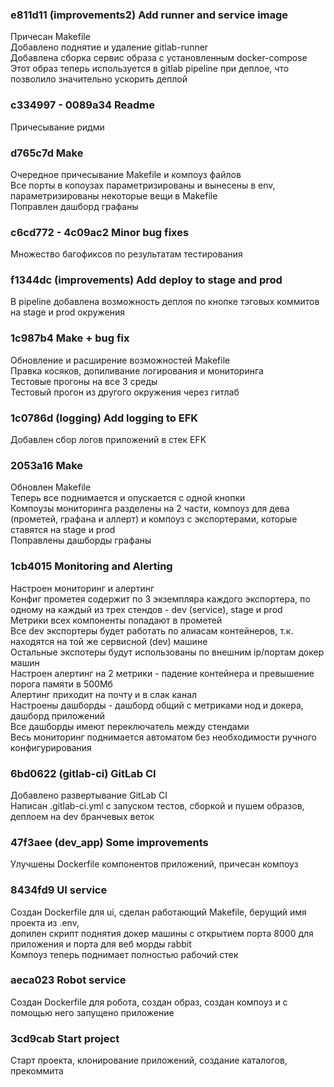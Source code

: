 ### e811d11 (improvements2) Add runner and service image
Причесан Makefile<br/>
Добавлено поднятие и удаление gitlab-runner<br/>
Добавлена сборка сервис образа с установленным docker-compose<br/>
Этот образ теперь используется в gitlab pipeline при деплое, что позволило значительно ускорить деплой

### c334997 - 0089a34 Readme
Причесывание ридми

### d765c7d Make
Очередное причесывание Makefile и компоуз файлов<br/>
Все порты в копоузах параметризированы и вынесены в env, параметризированы некоторые вещи в Makefile<br/>
Поправлен дашборд графаны

### c6cd772 - 4c09ac2 Minor bug fixes
Множество багофиксов по результатам тестирования

### f1344dc (improvements) Add deploy to stage and prod
В pipeline добавлена возможность деплоя по кнопке тэговых коммитов на stage и prod окружения

### 1c987b4 Make + bug fix
Обновление и расширение возможностей Makefile<br/>
Правка косяков, допиливание логирования и мониторинга<br/>
Тестовые прогоны на все 3 среды<br/>
Тестовый прогон из другого окружения через гитлаб

### 1c0786d (logging) Add logging to EFK
Добавлен сбор логов приложений в стек EFK

### 2053a16 Make
Обновлен Makefile<br/>
Теперь все поднимается и опускается с одной кнопки<br/>
Компоузы мониторинга разделены на 2 части, компоуз для дева (прометей, графана и аллерт) и компоуз с экспортерами, которые ставятся на stage и prod<br/>
Поправлены дашборды графаны

### 1cb4015 Monitoring and Alerting
Настроен мониторинг и алертинг<br/>
Конфиг прометея содержит по 3 экземпляра каждого экспортера, по одному на каждый из трех стендов - dev (service), stage и prod<br/>
Метрики всех компоненты попадают в прометей<br/>
Все dev экспортеры будет работать по алиасам контейнеров, т.к. находятся на той же сервисной (dev) машине<br/>
Остальные экспотеры будут использованы по внешним ip/портам докер машин<br/>
Настроен алертинг на 2 метрики - падение контейнера и превышение порога памяти в 500Мб<br/>
Алертинг приходит на почту и в слак канал<br/>
Настроены дашборды - дашборд общий с метриками нод и докера, дашборд приложений<br/>
Все дашборды имеют переключатель между стендами<br/>
Весь мониторинг поднимается автоматом без необходимости ручного конфигурирования

### 6bd0622 (gitlab-ci) GitLab CI
Добавлено развертывание GitLab CI<br/>
Написан .gitlab-ci.yml с запуском тестов, сборкой и пушем образов, деплоем на dev бранчевых веток

### 47f3aee (dev_app) Some improvements
Улучшены Dockerfile компонентов приложений, причесан компоуз

### 8434fd9 UI service
Создан Dockerfile для ui, сделан работающий Makefile, берущий имя проекта из .env,<br/>
допилен скрипт поднятия докер машины с открытием порта 8000 для приложения и порта для веб морды rabbit<br/>
Компоуз теперь поднимает полностью рабочий стек

### aeca023 Robot service
Создан Dockerfile для робота, создан образ, создан компоуз и с помощью него запущено приложение

### 3cd9cab Start project
Старт проекта, клонирование приложений, создание каталогов, прекоммита
